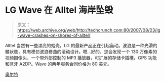 # LG Wave 在 Alltel  海岸坠毁

> 原文：<https://web.archive.org/web/http://techcrunch.com:80/2007/08/03/lg-wave-crashes-on-shores-of-alltel/>

Alltel 当然有一些漂亮的蛤壳，LG 的最新产品正在引起轰动。波浪是一种光滑的鳍状肢，具有模仿波浪卷曲的滚动设计。嗯…好的。您会发现一个 130 万像素的视频摄像头，一个带外部控制的 MP3 播放器，可扩展的存储卡插槽，GPS 功能和蓝牙 A2DP。Wave 的两年服务合同价格为 80 美元。

[奥尔特](https://web.archive.org/web/20150919151335/http://www.alltel.com/)